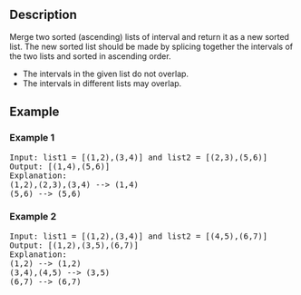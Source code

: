 ## Description
Merge two sorted (ascending) lists of interval and return it as a new sorted list. The new sorted list should be made by splicing together the intervals of the two lists and sorted in ascending order.
- The intervals in the given list do not overlap.
- The intervals in different lists may overlap.
## Example
### Example 1
<pre>
Input: list1 = [(1,2),(3,4)] and list2 = [(2,3),(5,6)]
Output: [(1,4),(5,6)]
Explanation:
(1,2),(2,3),(3,4) --> (1,4)
(5,6) --> (5,6)
</pre>
### Example 2
<pre>
Input: list1 = [(1,2),(3,4)] and list2 = [(4,5),(6,7)]
Output: [(1,2),(3,5),(6,7)]
Explanation:
(1,2) --> (1,2)
(3,4),(4,5) --> (3,5)
(6,7) --> (6,7)
</pre>